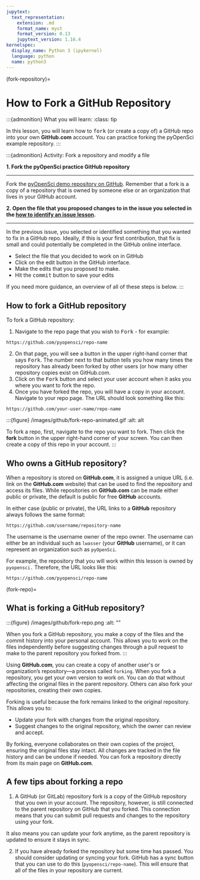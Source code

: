 ```yaml
---
jupytext:
  text_representation:
    extension: .md
    format_name: myst
    format_version: 0.13
    jupytext_version: 1.16.4
kernelspec:
  display_name: Python 3 (ipykernel)
  language: python
  name: python3
---
```


(fork-repository)=
# How to Fork a GitHub Repository 


:::{admonition} What you will learn:
:class: tip

In this lesson, you will learn how to <kbd>fork</kbd> (or create a copy of) a GitHub repo into your own **GitHub.com** account. You can practice forking the pyOpenSci example repository. 
::: 

:::{admonition} Activity: Fork a repository and modify a file

**1. Fork the pyOpenSci practice GitHub repository**
*******

Fork the <a href="http://www.github.com/pyopensci/repo-here" target="_blank">pyOpenSci demo repository on GitHub</a>. Remember that a fork is a copy of a repository that is owned by someone else or an organization that lives in your GitHub account.

**2. Open the file that you proposed changes to in the issue you selected in the [how to identify an issue lesson](2-identify-issue).**
*******

In the previous issue, you selected or identified something that you wanted to fix in a GitHub repo. Ideally, if this is your first contribution, that fix is small and could potentially be completed in the GitHub online interface. 

* Select the file that you decided to work on in GitHub
* Click on the edit <kbd><i class="fa-solid fa-pencil"></i></kbd> button in the GitHub interface.
* Make the edits that you proposed to make.
* Hit the <kbd>commit</kbd> button to save your edits

If you need more guidance, an overview of all of these steps is below.
:::


## How to fork a GitHub repository

To fork a GitHub repository:

1. Navigate to the repo page that you wish to <kbd><i class="fa-solid fa-code-fork"></i> Fork</kbd> - for example:

`https://github.com/pyopensci/repo-name`

2. On that page, you will see a button in the upper right-hand corner that says <kbd><i class="fa-solid fa-code-fork"></i> Fork</kbd>. The number next to that button tells you how many times the repository has already been forked by other users (or how many other repository copies exist on GitHub.com. 
3. Click on the <kbd><i class="fa-solid fa-code-fork"></i> Fork</kbd> button and select your user account when it asks you where you want to fork the repo. 
4. Once you have forked the repo, you will have a copy in your account. Navigate to your repo page. The URL should look something like this:

`https://github.com/your-user-name/repo-name`


:::{figure} /images/github/fork-repo-animated.gif
:alt: alt 

To fork a repo, first, navigate to the repo you want to fork. Then click the **fork** button in the upper right-hand corner of your screen. You can then create a copy of this repo in your account.
:::



## Who owns a GitHub repository?

When a repository is stored on **GitHub.com**, it is assigned a unique URL (i.e. link on the **GitHub.com** website) that can be used to find the repository and access its files. While repositories on **GitHub.com** can be made either public or private, the default is public for free **GitHub** accounts.

In either case (public or private), the URL links to a **GitHub** repository always follows the same format: 

`https://github.com/username/repository-name`

The username is the username owner of the repo owner. The username can either be an individual such as `lwasser` (your **GitHub** username), or it can represent an organization such as `pyOpenSci`.

For example, the repository that you will work within this lesson is owned by `pyopensci.` Therefore, the URL looks like this:

`https://github.com/pyopensci/repo-name`

(fork-repo)=
## What is forking a GitHub repository?

:::{figure} /images/github/fork-repo.png
:alt: ""

When you fork a GitHub repository, you make a copy of the files and the commit history into your personal account. This allows you to work on the files independently before suggesting changes through a pull request to make to the parent repository you forked from.
:::

Using **GitHub.com**, you can create a copy of another user's or organization’s repository—a process called `forking`. When you fork a repository, you get your own version to work on. You can do that without affecting the original files in the parent repository. Others can also fork your repositories, creating their own copies.

Forking is useful because the fork remains linked to the original repository. This allows you to:
- Update your fork with changes from the original repository.
- Suggest changes to the original repository, which the owner can review and accept.

By forking, everyone collaborates on their own copies of the project, ensuring the original files stay intact. All changes are tracked in the file history and can be undone if needed. You can fork a repository directly from its main page on **GitHub.com**.

## A few tips about forking a repo


1. A GitHub (or GitLab) repository fork is a copy of the GitHub repository that you own in your account. The repository, however, is still connected to the parent repository on GitHub that you forked. This connection means that you can submit pull requests and changes to the repository using your fork.

It also means you can update your fork anytime, as the parent repository is updated to ensure it stays in sync.

2. If you have already forked the repository but some time has passed. You should consider updating or syncing your fork. GitHub has a sync button that you can use to do this (`pyopensci/repo-name`). This will ensure that all of the files in your repository are current.
